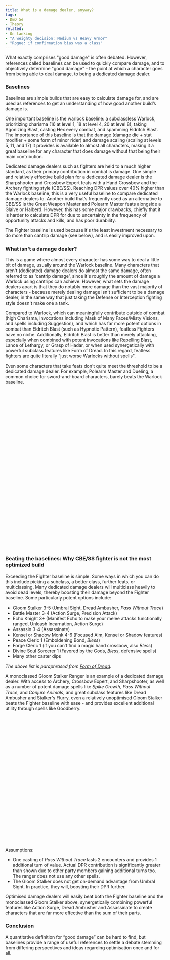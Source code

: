 ```yaml
---
title: What is a damage dealer, anyway?
tags:
- D&D 5e
- Theory
related:
- On tanking
- "A weighty decision: Medium vs Heavy Armor"
- "Rogue: if confirmation bias was a class"
---
```


<script>
    import { Line } from 'svelte-chartjs';
    import { data as baseline_data, options as baseline_options} from '$lib/data/baselines.js';
    import { data as feat_data, options as feat_options} from '$lib/data/martial_feats.js';
    import { data as gloom_data, options as gloom_options} from '$lib/data/gloom stalker.js';
    import {
    Chart as ChartJS,
    Title,
    Tooltip,
    Legend,
    LineElement,
    LinearScale,
    PointElement,
    CategoryScale,
  } from 'chart.js';

  ChartJS.register(
    Title,
    Tooltip,
    Legend,
    LineElement,
    LinearScale,
    PointElement,
    CategoryScale
  );
</script>

What exactly comprises "good damage" is often debated. However, references called baselines can be used to quickly compare damage, and to objectively determine "good damage" - the point at which a character goes from being able to deal damage, to being a dedicated damage dealer.

### Baselines
Baselines are simple builds that are easy to calculate damage for, and are used as references to get an understanding of how good another build’s damage is. 

One important baseline is the warlock baseline: a subclassless Warlock, prioritizing charisma (16 at level 1, 18 at level 4, 20 at level 8), taking Agonizing Blast, casting Hex every combat, and spamming Eldritch Blast. The importance of this baseline is that the damage (damage die + stat modifier + some form of minor rider) and damage scaling (scaling at levels 5, 11, and 17) it provides is available to almost all characters, making it a great baseline for any character that does damage without that being their main contribution.

Dedicated damage dealers such as fighters are held to a much higher standard, as their primary contribution in combat is damage. One simple and relatively effective build plan for a dedicated damage dealer is the Sharpshooter and Crossbow Expert feats with a Hand Crossbow and the Archery fighting style (CBE/SS). Reaching DPR values over 40% higher than the Warlock baseline, this is a very useful baseline to compare dedicated damage dealers to. Another build that’s frequently used as an alternative to CBE/SS is the Great Weapon Master and Polearm Master feats alongside a Glaive or Halberd. However, this has some major drawbacks, chiefly that it is harder to calculate DPR for due to uncertainty in the frequency of opportunity attacks and kills, and has poor durability.

The Fighter baseline is used because it's the least investment necessary to do more than cantrip damage (see below), and is easily improved upon.

<Line data={baseline_data} options={baseline_options}></Line>

### What isn't a damage dealer?
This is a game where almost every character has some way to deal a little bit of damage, usually around the Warlock baseline. Many characters that aren't (dedicated) damage dealers do almost the same damage, often referred to as 'cantrip damage', since it's roughly the amount of damage a Warlock using cantrips can achieve. However, what sets the damage dealers apart is that they do notably more damage than the vast majority of characters - because merely dealing damage isn't sufficient to be a damage dealer, in the same way that just taking the Defense or Interception fighting style doesn't make one a tank.

Compared to Warlock, which can meaningfully contribute outside of combat (high Charisma, Invocations including Mask of Many Faces/Misty Visions, and spells including Suggestion), and which has far more potent options in combat than Eldritch Blast (such as Hypnotic Pattern), featless Fighters have no niche. Additionally, Eldritch Blast is better than merely attacking, especially when combined with potent invocations like Repelling Blast, Lance of Lethargy, or Grasp of Hadar, or when used synergetically with powerful subclass features like Form of Dread. In this regard, featless fighters are quite literally "just worse Warlocks without spells".

Even some characters that take feats don't quite meet the threshold to be a dedicated damage dealer. For example, Polearm Master and Dueling, a common choice for sword-and-board characters, barely beats the Warlock baseline.

<div style="height: 500px">
  <Line data={feat_data} options={feat_options}></Line>
</div>

### Beating the baselines: Why CBE/SS fighter is not the most optimized build
Exceeding the Fighter baseline is simple. Some ways in which you can do this include picking a subclass, a better class, further feats, or multiclassing. Many dedicated damage dealers will multiclass heavily to avoid dead levels, thereby boosting their damage beyond the Fighter baseline. Some particularly potent options include:
- Gloom Stalker 3-5 (Umbral Sight, Dread Ambusher, *Pass Without Trace*)
- Battle Master 3-4 (Action Surge, Precision Attack)
- Echo Knight 3+ (Manifest Echo to make your melee attacks functionally ranged, Unleash Incarnation, Action Surge)
- Assassin 3-4 (Assassinate)
- Kensei or Shadow Monk 4-6 (Focused Aim, Kensei or Shadow features)
- Peace Cleric 1 (Emboldening Bond, *Bless*)
- Forge Cleric 1 (if you can’t find a magic hand crossbow, also *Bless*)
- Divine Soul Sorcerer 1 (Favored by the Gods, *Bless*, defensive spells)
- Many other caster dips

*The above list is paraphrased from [Form of Dread](https://formofdread.wordpress.com/2022/02/27/quantifying-martial-dpr-reference-sheet/).*

A monoclassed Gloom Stalker Ranger is an example of a dedicated damage dealer. With access to Archery, Crossbow Expert, and Sharpshooter, as well as a number of potent damage spells like *Spike Growth*, *Pass Without Trace*, and *Conjure Animals*, and great subclass features like Dread Ambusher and Stalker's Flurry, even a relatively unoptimised Gloom Stalker beats the Fighter baseline with ease - and provides excellent additional utility through spells like Goodberry.

<div style="height: 400px">
  <Line data={gloom_data} options={gloom_options}></Line>
</div>

Assumptions:
- One casting of *Pass Without Trace* lasts 2 encounters and provides 1 additional turn of value. Actual DPR contribution is significantly greater than shown due to other party members gaining additional turns too. The ranger does not use any other spells.
- The Gloom Stalker does not get on-demand advantage from Umbral Sight. In practice, they will, boosting their DPR further.

Optimised damage dealers will easily beat both the Fighter baseline and the monoclassed Gloom Stalker above, synergetically combining powerful features like Action Surge, Dread Ambusher and Assassinate to create characters that are far more effective than the sum of their parts.

### Conclusion
A quantitative definition for “good damage” can be hard to find, but baselines provide a range of useful references to settle a debate stemming from differing perspectives and ideas regarding optimisation once and for all.